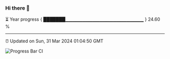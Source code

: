 ### Hi there 👋

⏳ Year progress { ███████▁▁▁▁▁▁▁▁▁▁▁▁▁▁▁▁▁▁▁▁▁▁▁ } 24.60 %

---

⏰ Updated on Sun, 31 Mar 2024 01:04:50 GMT

![Progress Bar CI](https://github.com/liununu/liununu/workflows/Progress%20Bar%20CI/badge.svg)
